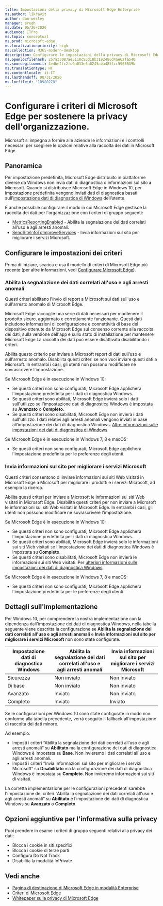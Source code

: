 ```yaml
---
title: Impostazioni della privacy di Microsoft Edge Enterprise
ms.author: likravit
author: dan-wesley
manager: srugh
ms.date: 05/26/2020
audience: ITPro
ms.topic: conceptual
ms.prod: microsoft-edge
ms.localizationpriority: high
ms.collection: M365-modern-desktop
description: Configurare le impostazioni della privacy di Microsoft Edge Enterprise
ms.openlocfilehash: 2b7a33087ae5110c53d18b3192486d4ae62fa540
ms.sourcegitcommit: 4edbe2fc2fc9a013e6a0245aba485fcc5905539b
ms.translationtype: HT
ms.contentlocale: it-IT
ms.lasthandoff: 08/31/2020
ms.locfileid: "10980278"
---
```

# Configurare i criteri di Microsoft Edge per sostenere la privacy dell'organizzazione.

Microsoft si impegna a fornire alle aziende le informazioni e i controlli necessari per scegliere le opzioni relative alla raccolta dei dati in Microsoft Edge.

## Panoramica

Per impostazione predefinita, Microsoft Edge distribuito in piattaforme diverse da Windows non invia dati di diagnostica o informazioni sul sito a Microsoft. Quando si distribuisce Microsoft Edge in Windows 10, per impostazione predefinita vengono inviati dati di diagnostica basati sull'[impostazione dati di diagnostica di Windows](https://go.microsoft.com/fwlink/?linkid=2099569) dell’utente.

È anche possibile configurare il modo in cui Microsoft Edge gestisce la raccolta dei dati per l'organizzazione con i criteri di gruppo seguenti:

- [MetricsReportingEnabled](https://docs.microsoft.com/DeployEdge/microsoft-edge-policies#metricsreportingenabled) - Abilita la segnalazione dei dati correlati all'uso e agli arresti anomali.
- [SendSiteInfoToImproveServices](https://docs.microsoft.com/DeployEdge/microsoft-edge-policies#sendsiteinfotoimproveservices) - Invia informazioni sul sito per migliorare i servizi Microsoft.

## Configurare le impostazioni dei criteri

Prima di iniziare, scarica e usa il modello di criteri di Microsoft Edge più recente (per altre informazioni, vedi [Configurare Microsoft Edge](configure-microsoft-edge.md)).

### Abilita la segnalazione dei dati correlati all'uso e agli arresti anomali

Questi criteri abilitano l'invio di report a Microsoft sui dati sull'uso e sull'arresto anomalo di Microsoft Edge.

Microsoft Edge raccoglie una serie di dati necessari per mantenere il prodotto sicuro, aggiornato e correttamente funzionante. Questi dati includono informazioni di configurazione e connettività di base del dispositivo ottenute da Microsoft Edge sul consenso corrente alla raccolta dei dati, sulla versione dell'app e sullo stato di installazione per mantenere Microsoft Edge.La raccolta dei dati può essere disattivata disabilitando i criteri.

Abilita questo criterio per inviare a Microsoft report di dati sull'uso e sull'arresto anomalo. Disabilita questi criteri se non vuoi inviare questi dati a Microsoft. In entrambi i casi, gli utenti non possono modificare né sovrascrivere l'impostazione.

Se Microsoft Edge è in esecuzione in Windows 10:

- Se questi criteri non sono configurati, Microsoft Edge applicherà l'impostazione predefinita per i dati di diagnostica Windows.
- Se questi criteri sono abilitati, Microsoft Edge invierà solo i dati sull'utilizzo se l'impostazione dati di diagnostica Windows è impostata su **Avanzato** o **Completo**.
- Se questi criteri sono disabilitati, Microsoft Edge non invierà i dati sull'utilizzo. I dati relativi agli arresti anomali vengono inviati in base all'impostazione dei dati di diagnostica Windows. [Altre informazioni sulle impostazioni dei dati di diagnostica di Windows](https://go.microsoft.com/fwlink/?linkid=2099569).

Se Microsoft Edge è in esecuzione in Windows 7, 8 e macOS:

- Se questi criteri non sono configurati, Microsoft Edge applicherà l'impostazione predefinita per le preferenze degli utenti.

### Invia informazioni sul sito per migliorare i servizi Microsoft

Questi criteri consentono di inviare informazioni sui siti Web visitati in Microsoft Edge a Microsoft per migliorare i prodotti e i servizi Microsoft, ad esempio la ricerca.

Abilita questi criteri per inviare a Microsoft le informazioni sui siti Web visitati in Microsoft Edge. Disabilita questi criteri per non inviare a Microsoft le informazioni sui siti Web visitati in Microsoft Edge. In entrambi i casi, gli utenti non possono modificare né sovrascrivere l'impostazione.

Se Microsoft Edge è in esecuzione in Windows 10:

- Se questi criteri non sono configurati, Microsoft Edge applicherà l'impostazione predefinita per i dati di diagnostica Windows.
- Se questi criteri sono abilitati, Microsoft Edge invierà solo le informazioni sui siti Web visitati se l'impostazione dei dati di diagnostica Windows è impostata su **Completo**.
- Se questi criteri sono disabilitati, Microsoft Edge non invierà le informazioni sui siti Web visitati. Per [ulteriori informazioni sulle impostazioni dei dati di diagnostica Windows](https://go.microsoft.com/fwlink/?linkid=2099569).

Se Microsoft Edge è in esecuzione in Windows 7, 8 e macOS:

- Se questi criteri non sono configurati, Microsoft Edge applicherà l'impostazione predefinita per le preferenze degli utenti.

## Dettagli sull'implementazione

Per Windows 10, per comprendere la nostra implementazione con la dipendenza dall'impostazione dei dati di diagnostica Windows, nella tabella seguente viene descritta la configurazione se **Abilita la segnalazione dei dati correlati all'uso e agli arresti anomali** e **Invia informazioni sul sito per migliorare i servizi Microsoft** non sono state configurate.

| Impostazione dati di diagnostica Windows | Abilita la segnalazione dei dati correlati all'uso e agli arresti anomali | Invia informazioni sul sito per migliorare i servizi Microsoft |
|---------------------------------|-----------------------------------------------|-----------------------------------------------------|
| Sicurezza                        | Non inviato                                      | Non inviato                                            |
| Di base                           | Non inviato                                      | Non inviato                                            |
| Avanzato                        | Inviato                                          | Non inviato                                            |
| Completo                            | Inviato                                          | Inviato                                                |

Se le configurazioni per Windows 10 sono state configurate in modo non conforme alla tabella precedente, verrà eseguito il fallback all'impostazione di raccolta dei dati minore.

Ad esempio:

- Imposti i criteri “Abilita la segnalazione dei dati correlati all'uso e agli arresti anomali” su **Abilitato** ma la configurazione dei dati di diagnostica Windows è impostata su **Base**. Non invieremo i dati correlati all'uso e agli arresti anomali.
- Imposti i criteri “Invia informazioni sul sito per migliorare i servizi Microsoft” su **Disabilitato** ma la configurazione dei dati di diagnostica Windows è impostata su **Completo**. Non invieremo informazioni sui siti di visitati.

La corretta implementazione per le configurazioni precedenti sarebbe l'impostazione dei criteri “Abilita la segnalazione dei dati correlati all'uso e agli arresti anomali” su **Abilitato** e l’impostazione dei dati di diagnostica Windows su **Avanzato** o **Completo**.

## Opzioni aggiuntive per l'informativa sulla privacy

Puoi prendere in esame i criteri di gruppo seguenti relativi alla privacy dei dati:

- Blocca i cookie in siti specifici
- Blocca i cookie di terze parti
- Configura Do Not Track
- Disabilita la modalità InPrivate

## Vedi anche

- [Pagina di destinazione di Microsoft Edge in modalità Enterprise](https://aka.ms/EdgeEnterprise)
- [Criteri di Microsoft Edge](microsoft-edge-policies.md)
- [Whitepaper sulla privacy di Microsoft Edge](https://docs.microsoft.com/microsoft-edge/privacy-whitepaper)

